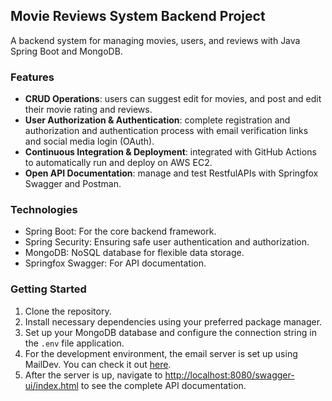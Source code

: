 ## Movie Reviews System Backend Project

A backend system for managing movies, users, and reviews with Java Spring Boot and MongoDB. 

### Features

- **CRUD Operations**: users can suggest edit for movies, and post and edit their movie rating and reviews. 
- **User Authorization & Authentication**: complete registration and authorization and authentication process with email verification links and social media login (OAuth).
- **Continuous Integration & Deployment**: integrated with GitHub Actions to automatically run and deploy on AWS EC2.
- **Open API Documentation**: manage and test RestfulAPIs with Springfox Swagger and Postman. 

### Technologies

- Spring Boot: For the core backend framework.
- Spring Security: Ensuring safe user authentication and authorization.
- MongoDB: NoSQL database for flexible data storage.
- Springfox Swagger: For API documentation.

### Getting Started

1. Clone the repository.
2. Install necessary dependencies using your preferred package manager.
3. Set up your MongoDB database and configure the connection string in the `.env` file application.
4. For the development environment, the email server is set up using MailDev. You can check it out [here](https://github.com/maildev/maildev).
5. After the server is up, navigate to [http://localhost:8080/swagger-ui/index.html](http://localhost:8080/swagger-ui/index.html) to see the complete API documentation.


